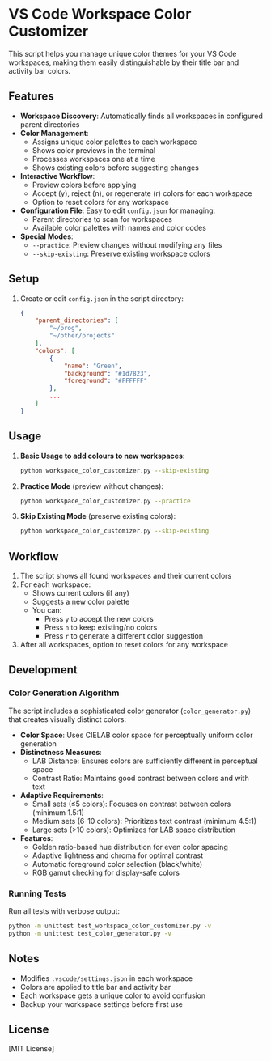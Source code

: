 # VS Code Workspace Color Customizer

This script helps you manage unique color themes for your VS Code workspaces, making them easily distinguishable by their title bar and activity bar colors.

## Features

- **Workspace Discovery**: Automatically finds all workspaces in configured parent directories
- **Color Management**: 
  - Assigns unique color palettes to each workspace
  - Shows color previews in the terminal
  - Processes workspaces one at a time
  - Shows existing colors before suggesting changes
- **Interactive Workflow**:
  - Preview colors before applying
  - Accept (y), reject (n), or regenerate (r) colors for each workspace
  - Option to reset colors for any workspace
- **Configuration File**: Easy to edit `config.json` for managing:
  - Parent directories to scan for workspaces
  - Available color palettes with names and color codes
- **Special Modes**:
  - `--practice`: Preview changes without modifying any files
  - `--skip-existing`: Preserve existing workspace colors

## Setup

1. Create or edit `config.json` in the script directory:
   ```json
   {
       "parent_directories": [
           "~/prog",
           "~/other/projects"
       ],
       "colors": [
           {
               "name": "Green",
               "background": "#1d7823",
               "foreground": "#FFFFFF"
           },
           ...
       ]
   }
   ```

## Usage

1. **Basic Usage to add colours to new workspaces**:
   ```bash
   python workspace_color_customizer.py --skip-existing
   ```

2. **Practice Mode** (preview without changes):
   ```bash
   python workspace_color_customizer.py --practice
   ```

3. **Skip Existing Mode** (preserve existing colors):
   ```bash
   python workspace_color_customizer.py --skip-existing
   ```

## Workflow

1. The script shows all found workspaces and their current colors
2. For each workspace:
   - Shows current colors (if any)
   - Suggests a new color palette
   - You can:
     - Press `y` to accept the new colors
     - Press `n` to keep existing/no colors
     - Press `r` to generate a different color suggestion
3. After all workspaces, option to reset colors for any workspace

## Development

### Color Generation Algorithm

The script includes a sophisticated color generator (`color_generator.py`) that creates visually distinct colors:

- **Color Space**: Uses CIELAB color space for perceptually uniform color generation
- **Distinctness Measures**:
  - LAB Distance: Ensures colors are sufficiently different in perceptual space
  - Contrast Ratio: Maintains good contrast between colors and with text
- **Adaptive Requirements**:
  - Small sets (≤5 colors): Focuses on contrast between colors (minimum 1.5:1)
  - Medium sets (6-10 colors): Prioritizes text contrast (minimum 4.5:1)
  - Large sets (>10 colors): Optimizes for LAB space distribution
- **Features**:
  - Golden ratio-based hue distribution for even color spacing
  - Adaptive lightness and chroma for optimal contrast
  - Automatic foreground color selection (black/white)
  - RGB gamut checking for display-safe colors

### Running Tests

Run all tests with verbose output:
```bash
python -m unittest test_workspace_color_customizer.py -v
python -m unittest test_color_generator.py -v
```

## Notes

- Modifies `.vscode/settings.json` in each workspace
- Colors are applied to title bar and activity bar
- Each workspace gets a unique color to avoid confusion
- Backup your workspace settings before first use

## License

[MIT License]
